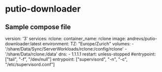# putio-downloader

## Sample compose file
version: '3'
services:
  rclone:
    container_name: rclone
    image: andrevs/putio-downloader:latest
    environment:
      TZ: "Europe/Zurich"
    volumes:
       - '/share/Data/Sync/ServerWorkloads/rclone:/config/rclone'
       - '/share/Data/rclone:/data'
    dns:
      - 1.1.1.1
    restart: unless-stopped
    #entrypoint: ["tail", "-f", "/dev/null"]
    entrypoint: ["supervisord", "-n", "-c", "/etc/supervisord.conf"]

